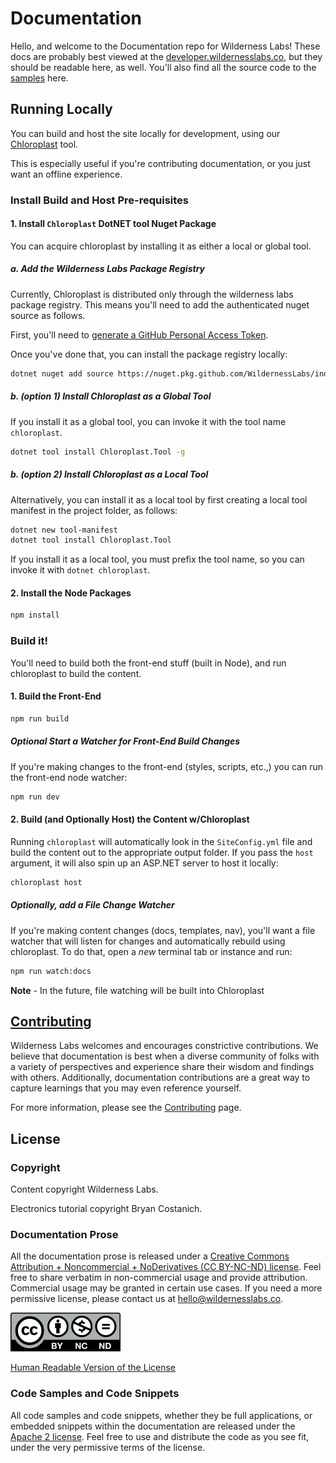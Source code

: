 # Documentation

Hello, and welcome to the Documentation repo for Wilderness Labs! These docs are probably best viewed at the [developer.wildernesslabs.co](http://developer.wildernesslabs.co), but they should be readable here, as well. You'll also find all the source code to the [samples](samples/) here.


## Running Locally

You can build and host the site locally for development, using our [Chloroplast](https://github.com/wildernesslabs/Chloroplast) tool.

This is especially useful if you're contributing documentation, or you just want an offline experience.

### Install Build and Host Pre-requisites

#### 1. Install `Chloroplast` DotNET tool Nuget Package

You can acquire chloroplast by installing it as either a local or global tool.

##### a. Add the Wilderness Labs Package Registry

Currently, Chloroplast is distributed only through the wilderness labs package registry. This means you'll need to add the authenticated nuget source as follows.

First, you'll need to [generate a GitHub Personal Access Token](https://docs.github.com/en/github/authenticating-to-github/creating-a-personal-access-token).

Once you've done that, you can install the package registry locally:

```bash
dotnet nuget add source https://nuget.pkg.github.com/WildernessLabs/index.json --name “wildernesslabs” --username << your github username >> --password << a personal access token >>
```

##### b. (option 1) Install Chloroplast as a Global Tool

If you install it as a global tool, you can invoke it with the tool name `chloroplast`.

```bash
dotnet tool install Chloroplast.Tool -g
```

##### b. (option 2) Install Chloroplast as a Local Tool

Alternatively, you can install it as a local tool by first creating a local tool manifest in the project folder, as follows:

```bash
dotnet new tool-manifest
dotnet tool install Chloroplast.Tool
```

If you install it as a local tool, you must prefix the tool name, so you can invoke it with `dotnet chloroplast`.

#### 2. Install the Node Packages

```bash
npm install
```

### Build it!

You'll need to build both the front-end stuff (built in Node), and  run chloroplast to build the content.

#### 1. Build the Front-End

```bash
npm run build
```

##### Optional Start a Watcher for Front-End Build Changes

If you're making changes to the front-end (styles, scripts, etc.,) you can run the front-end node watcher:

```bash
npm run dev
```

#### 2. Build (and Optionally Host) the Content w/Chloroplast

Running `chloroplast` will automatically look in the `SiteConfig.yml` file and build the content out to the appropriate output folder. If you pass the `host` argument, it will also spin up an ASP.NET server to host it locally:

```bash
chloroplast host
```

##### Optionally, add a File Change Watcher

If you're making content changes (docs, templates, nav), you'll want a file watcher that will listen for changes and automatically rebuild using chloroplast. To do that, open a _new_ terminal tab or instance and run:

```bash
npm run watch:docs
```

**Note** - In the future, file watching will be built into Chloroplast




<!-- 
To browse locally on OSX (Steps 1 and 2):

not sure if you need this now someone should try on a fresh computer
### 1. [Install Homebrew](https://brew.sh/) (if not already installed)

To browse locally on Windows (Steps 1 and 2):

### 1. [Install Chocolatey](https://chocolatey.org/install) (if not already installed)

### 2. Install prerequisites: Ruby, Jekyll, Bundler, and various gems

Install MSYS2. Choose MSYS2 and MINGW development toolchain option

```
ridk install
```

Once you have Ruby and MSYS2, you'll need Jekyll and Bundler to build and host the site locally (tip: you may need to restart your shell):
-->


## [Contributing](Contributing)

Wilderness Labs welcomes and encourages constrictive contributions. We believe that documentation is best when a diverse community of folks with a variety of perspectives and experience share their wisdom and findings with others. Additionally, documentation contributions are a great way to capture learnings that you may even reference yourself.

For more information, please see the [Contributing](Contributing) page.

## License

### Copyright

Content copyright Wilderness Labs.

Electronics tutorial copyright Bryan Costanich.

### Documentation Prose

All the documentation prose is released under a [Creative Commons
Attribution + Noncommercial + NoDerivatives (CC BY-NC-ND) license](Licenses/CreativeCommons_BY_NC_ND.md). Feel free to share verbatim in non-commercial usage and provide attribution. Commercial usage may be granted in certain use cases. If you need a more permissive license, please contact us at [hello@wildernesslabs.co](mailto:hello@wildernesslabs.co).

![Creative Commons BY-NC-ND Logo](Licenses/Cc-by-nc-nd_icon.png)

[Human Readable Version of the License](https://creativecommons.org/licenses/by-nc-nd/4.0/)

### Code Samples and Code Snippets

All code samples and code snippets, whether they be full applications, or embedded snippets within the documentation are released under the [Apache 2 license](Licenses/Apache2_License.md). Feel free to use and distribute the code as you see fit, under the very permissive terms of the license.

